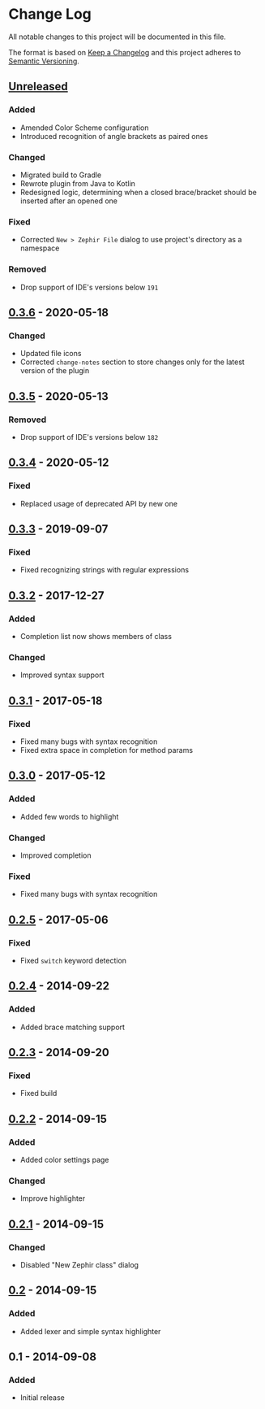 # Change Log
All notable changes to this project will be documented in this file.

The format is based on [Keep a Changelog](http://keepachangelog.com)
and this project adheres to [Semantic Versioning](http://semver.org).

## [Unreleased][Unreleased]
### Added
- Amended Color Scheme configuration
- Introduced recognition of angle brackets as paired ones

### Changed
- Migrated build to Gradle
- Rewrote plugin from Java to Kotlin
- Redesigned logic, determining when a closed brace/bracket should be inserted after an opened one

### Fixed
- Corrected `New > Zephir File` dialog to use project's directory as a namespace

### Removed
- Drop support of IDE's versions below `191`

## [0.3.6][0.3.6] - 2020-05-18
### Changed
- Updated file icons
- Corrected `change-notes` section to store changes only for the latest version of the plugin

## [0.3.5][0.3.5] - 2020-05-13
### Removed
- Drop support of IDE's versions below `182`

## [0.3.4][0.3.4] - 2020-05-12
### Fixed
- Replaced usage of deprecated API by new one

## [0.3.3][0.3.3] - 2019-09-07
### Fixed
- Fixed recognizing strings with regular expressions

## [0.3.2][0.3.2] - 2017-12-27
### Added
- Completion list now shows members of class

### Changed
- Improved syntax support

## [0.3.1][0.3.1] - 2017-05-18
### Fixed
- Fixed many bugs with syntax recognition
- Fixed extra space in completion for method params

## [0.3.0][0.3.0] - 2017-05-12
### Added
- Added few words to highlight

### Changed
- Improved completion

### Fixed
- Fixed many bugs with syntax recognition

## [0.2.5][0.2.5] - 2017-05-06
### Fixed
- Fixed `switch` keyword detection

## [0.2.4][0.2.4] - 2014-09-22
### Added
- Added brace matching support

## [0.2.3][0.2.3] - 2014-09-20
### Fixed
- Fixed build

## [0.2.2][0.2.2] - 2014-09-15
### Added
- Added color settings page

### Changed
- Improve highlighter

## [0.2.1][0.2.2] - 2014-09-15
### Changed
- Disabled "New Zephir class" dialog

## [0.2][0.2] - 2014-09-15
### Added
- Added lexer and simple syntax highlighter

## 0.1 - 2014-09-08
### Added
- Initial release

[Unreleased]: https://github.com/zephir-lang/idea-plugin/compare/0.3.6...HEAD
[0.3.6]: https://github.com/zephir-lang/idea-plugin/compare/0.3.5...0.3.6
[0.3.5]: https://github.com/zephir-lang/idea-plugin/compare/0.3.4...0.3.5
[0.3.4]: https://github.com/zephir-lang/idea-plugin/compare/0.3.3...0.3.4
[0.3.3]: https://github.com/zephir-lang/idea-plugin/compare/0.3.2...0.3.3
[0.3.2]: https://github.com/zephir-lang/idea-plugin/compare/0.3.1...0.3.2
[0.3.1]: https://github.com/zephir-lang/idea-plugin/compare/0.3.0...0.3.1
[0.3.0]: https://github.com/zephir-lang/idea-plugin/compare/0.2.5...0.3.0
[0.2.5]: https://github.com/zephir-lang/idea-plugin/compare/0.2.4...0.2.5
[0.2.4]: https://github.com/zephir-lang/idea-plugin/compare/0.2.3...0.2.4
[0.2.3]: https://github.com/zephir-lang/idea-plugin/compare/0.2.2...0.2.3
[0.2.2]: https://github.com/zephir-lang/idea-plugin/compare/0.2.1...0.2.2
[0.2.1]: https://github.com/zephir-lang/idea-plugin/compare/0.2...0.2.1
[0.2]: https://github.com/zephir-lang/idea-plugin/compare/0.1...0.2
